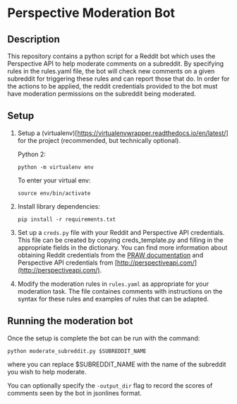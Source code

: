 # Perspective Moderation Bot

## Description

This repository contains a python script for a Reddit bot which uses the Perspective API to help moderate comments on a subreddit. By specifying rules in the rules.yaml file, the bot will check new comments on a given subreddit for triggering these rules and can report those that do. In order for the actions to be applied, the reddit credentials provided to the bot must have moderation permissions on the subreddit being moderated.

## Setup

1.  Setup a (virtualenv)[https://virtualenvwrapper.readthedocs.io/en/latest/] for
    the project (recommended, but technically optional).

    Python 2:

    ```
    python -m virtualenv env
    ```

    To enter your virtual env:

    ```shell
    source env/bin/activate
    ```

2.  Install library dependencies:

    ```shell
    pip install -r requirements.txt
    ```
3.  Set up a `creds.py` file with your Reddit and Perspective API credentials. This file can be created by copying creds_template.py and filling in the appropriate fields in the dictionary. You can find more information about obtaining Reddit credentials from the [PRAW documentation](https://praw.readthedocs.io/en/latest/getting_started/authentication.html#script-application) and Perspective API credentials from [http://perspectiveapi.com/](http://perspectiveapi.com/).

4.  Modify the moderation rules in `rules.yaml` as appropriate for your moderation task. The file containes comments with instructions on 
the syntax for these rules and examples of rules that can be adapted.

## Running the moderation bot

Once the setup is complete the bot can be run with the command:

```shell
python moderate_subreddit.py $SUBREDDIT_NAME
```

where you can replace $SUBREDDIT_NAME with the name of the subreddit you wish to help moderate. 

You can optionally specify the `-output_dir` flag to record the scores of comments seen by the bot in jsonlines format.